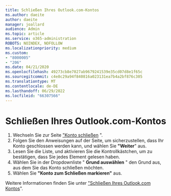 ```yaml
---
title: Schließen Ihres Outlook.com-Kontos
ms.author: daeite
author: daeite
manager: joallard
audience: Admin
ms.topic: article
ms.service: o365-administration
ROBOTS: NOINDEX, NOFOLLOW
ms.localizationpriority: medium
ms.custom:
- "8000005"
- "206"
ms.date: 04/21/2020
ms.openlocfilehash: 49273cb8e7027ab9679241539e35cd07d8e1f65c
ms.sourcegitcommit: c4e8c29a94f840816a023131ea7b4a2bf876c305
ms.translationtype: MT
ms.contentlocale: de-DE
ms.lasthandoff: 06/29/2022
ms.locfileid: "66307566"
---
```

# <a name="close-your-outlookcom-account"></a>Schließen Ihres Outlook.com-Kontos

1. Wechseln Sie zur Seite ["Konto schließen](https://go.microsoft.com/fwlink/p/?linkid=845493) ".
2. Folgen Sie den Anweisungen auf der Seite, um sicherzustellen, dass Ihr Konto geschlossen werden kann, und wählen Sie **"Weiter**" aus.
3. Lesen Sie die Liste, und aktivieren Sie die Kontrollkästchen, um zu bestätigen, dass Sie jedes Element gelesen haben.
4. Wählen Sie in der Dropdownliste " **Grund auswählen** " den Grund aus, aus dem Sie das Konto schließen möchten.
5. Wählen Sie **"Konto zum Schließen markieren"** aus.

Weitere Informationen finden Sie unter ["Schließen Ihres Outlook.com Kontos](https://support.office.com/article/564b801e-2a47-4cb2-afa8-12ead3185038?wt.mc_id=Office_Outlook_com_Alchemy)".
  
